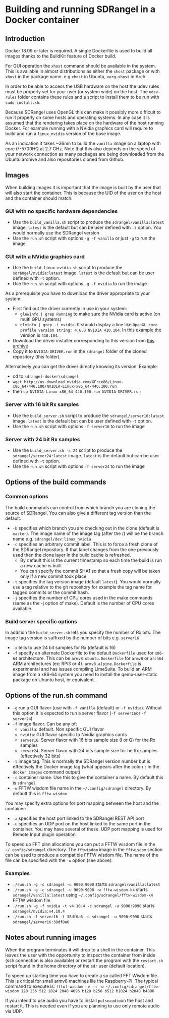 <h1>Building and running SDRangel in a Docker container</h1>

<h2>Introduction</h2>

Docker 18.09 or later is required. A single Dockerfile is used to build all images thanks to the BuildKit feature of Docker build.

For GUI operation the `xhost` command should be available in the system. This is available in almost distributions as either the `xhost` package or with `xhost` in the package name. e.g `xhost` in Ubuntu, `xorg-xhost` in Arch.

In order to be able to access the USB hardware on the host the udev rules must be properly set for your user (or system wide) on the host. The `udev-rules` folder contains these rules and a script to install them to be run with `sudo install.sh`.

Because SDRangel uses OpenGL this can make it possibly more difficult to run it properly on some hosts and operating systems.  In any case it is assumed that the rendering takes place on the hardware of the host running Docker. For example running with a NVidia graphics card will require to build and run a `linux_nvidia` version of the base image.

As an indication it takes ~36mn to build the `vanilla` image on a laptop with core i7-5700HQ at 2.7 GHz. Note that this also depends on the speed of your network connection as many packages are being downloaded from the Ubuntu archive and also repositories cloned from Github.

<h2>Images</h2>

When building images it is important that the image is built by the user that will also start the container. This is because the UID of the user on the host and the container should match.

<h3>GUI with no specific hardware dependencies</h3>

  - Use the `build_vanilla.sh` script to produce the `sdrangel/vanilla:latest` image. `latest` is the default but can be user defined with `-t` option. You would normally use the SDRangel version
  - Use the `run.sh` script with options `-g -f vanilla` or just `-g` to run the image

<h3>GUI with a NVidia graphics card</h3>

  - Use the `build_linux_nvidia.sh` script to produce the `sdrangel/nvidia:latest` image. `latest` is the default but can be user defined with `-t` option.
  - Use the `run.sh` script with options `-g -f nvidia` to run the image

As a prerequisite you have to download the driver appropriate to your system:

  - First find out the driver currently in use in your system:
    - `glewinfo | grep Running` to make sure the NVidia card is active (on multi GPU systems)
    - `glxinfo | grep -i nvidia`. It should display a line like `OpenGL core profile version string: 4.6.0 NVIDIA 410.104`. In this example the version is `410.104`.
  - Download the driver installer corresponding to this version from [this archive](https://www.nvidia.com/object/linux-amd64-display-archive.html)
  - Copy it to `NVIDIA-DRIVER.run` in the `sdrangel` folder of the cloned repository (this folder).

Alternatively you can get the driver directly knowing its version. Example:

  - cd to `sdrangel-docker\sdrangel`
  - `wget http://us.download.nvidia.com/XFree86/Linux-x86_64/440.100/NVIDIA-Linux-x86_64-440.100.run`
  - then `cp NVIDIA-Linux-x86_64-440.100.run NVIDIA-DRIVER.run`

<h3>Server with 16 bit Rx samples</h3>

  - Use the `build_server.sh` script to produce the `sdrangel/server16:latest` image. `latest` is the default but can be user defined with `-t` option.
  - Use the `run.sh` script with options `-f server16` to run the image

<h3>Server with 24 bit Rx samples</h3>

  - Use the `build_server.sh -s 24` script to produce the `sdrangel/server24:latest` image. `latest` is the default but can be user defined with `-t` option.
  - Use the `run.sh` script with options `-f server24` to run the image

<h2>Options of the build commands</h2>

<h3>Common options</h3>

The build commands can control from which branch you are cloning the source of SDRangel. You can also give a different tag version than the default.

  - `-b` specifies which branch you are checking out in the clone (default is `master`). The image name of the image tag (after the /) will be the branch name e.g. `sdrangel/dev:linux_nvidia`
  - `-c` specifies an arbitrary commit label. This is to force a fresh clone of the SDRangel repository. If that label changes from the one previously used then the clone layer in the build cache is refreshed.
    - By default this is the current timestamp so each time the build is run a new cache is built
    - You can specify the commit SHA1 so that a fresh copy will be taken only if a new commit took place
  - `-t` specifies the tag version image (default `latest`). You would normally use a tag relative to the git repository for example the tag name for tagged commits or the commit hash.
  - `-j` specifies the number of CPU cores used in the make commands (same as the -j option of make). Default is the number of CPU cores available.

<h3>Build server specific options</h3>

In addition the `build_server.sh` lets you specify the number of Rx bits. The image tag version is suffixed by the number of bits e.g. `server16`

  - `-x` tells to use 24 bit samples for Rx (default is 16)
  - `-f` specify an alternate Dockerfile to the default `Dockerfile` used for `x86-64` architecture. This can be `armv8.ubuntu.Dockerfile` for `armv8` or `arch64` ARM architectures (ex: RPi3 or 4). `armv8.alpine.Dockerfile` is experimental and has issues compiling LimeSuite. To build an ARM image from a x86-64 system you need to install the qemu-user-static package on Ubuntu host, or equivalent.

<h2>Options of the run.sh command</h2>

  - `-g` run a GUI flavor (use with `-f vanilla` (default) or `-f nvidia`). Without this option it is expected to run a server flavor (`-f server16`or `-f server24`)
  - `-f` image flavor. Can be any of:
    - `vanilla`: default. Non specific GUI flavor
    - `nvidia`: GUI flavor specific to Nvidia graphics cards
    - `server16`: Server flavor with 16 bits sample size (I or Q) for the Rx samples
    - `server24`: Server flavor with 24 bits sample size for he Rx samples (effectively 32 bits)
  - `-t` image tag. This is normally the SDRangel version number but is effectively the Docker image tag (what appears after the colon `:` in the `docker images` command output)
  - `-c` container name. Use this to give the container a name. By default this is `sdrangel`
  - `-w` FFTW wisdom file name in the `~/.config/sdrangel` directory. By default this is `fftw-wisdom`

You may specify extra options for port mapping between the host and the container:

  - `-a` specifies the host port linked to the SDRangel REST API port
  - `-u` specifies an UDP port on the host linked to the same port in the container.
  You may have several of these. UDP port mapping is used for Remote Input plugin operation

To speed up FFT plan allocations you can put a FFTW wisdom file in the `~/.config/sdrangel` directory. The `fftwisdom` image in the `fftwisdom` section can be used to produce a compatible FFTW wisdom file. The name of the file can be specified with the `-w` option (see above).

<h3>Examples</h3>

  - `./run.sh -g -c sdrangel -u 9090:9090` starts `sdrangel/vanilla:latest`
  - `./run.sh -g -c sdrangel -u 9090:9090 -w fftw-wisdom-k4` starts `sdrangel/vanilla:latest` using `~/.config/sdrangel/fftw-wisdom-k4` FFTW wisdom file
  - `./run.sh -g -f nvidia -t v4.10.4 -c sdrangel -u 9090:9090` starts `sdrangel/nvidia:v4.10.4`
  - `./run.sh -f server16 -t 38df0a6 -c sdrangel -u 9090:9090` starts `sdrangel/server16:38df0a6`

<h2>Notes about running images</h2>

When the program terminates it will drop to a shell in the container. This leaves the user with the opportunity to inspect the container from inside (ssh connection is also available) or restart the program with the `restart.sh` script found in the home directory of the `sdr` user (default location).

To speed up starting time you have to create a so called FFT Wisdom file. This is critical for small armv8 machines lile the Raspberry-Pi. The typical command to execute is: `fftwf-wisdom -v -n -o ~/.config/sdrangel/fftw-wisdom 128 256 512 1024 2048 4096 b128 b256 b512 b1024 b2048 b4096`

If you intend to use audio you have to install `pulseaudio`on the host and restart it. This is needed even if you are planning to use only remote audio via UDP.
